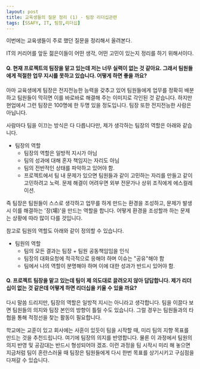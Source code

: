 ```yaml
---
layout: post
title: 교육생들의 질문 정리 (1) - 팀장 리더십관련
tags: [SSAFY, IT, 팀장,리더십]
---
```




이번에는 교육생들이 주로 했던 질문을 정리해서 올려본다. 

IT의 커리어를 앞둔 젊은이들이 어떤 생각, 어떤 고민이 있는지 정리를 하기 위해서이다. 



#### Q. 현재 프로젝트의 팀장을 맡고 있는데 저는 너무 실력이 없는 것 같아요. 그래서 팀원들에게 적절한 업무 지시를 못하고 있습니다. 어떻게 하면 좋을 까요?

아마 교육생에게 팀장은 전지전능한 능력을 갖추고 있어 팀원들에게 업무를 정확히 배분하고 팀원들이 막히면 이를 바로바로 해결해 주는 이미지로 각인된 것 같습니다.  하지만 현업에서 그런 팀장은 100명에 한 두명 있을 정도입니다. 팀장 또한 전지전능한 사람은 아닙니다. 

사람마다 팀을 이끄는 방식은 다 다릅니다만, 제가 생각하는 팀장의 역할은 아래와 같습니다. 

* 팀장의 역할
  * 팀장의 역할은 일방적 지시가 아님
  * 팀의 성과에 대해 혼자 책임지는 자리도 아님
  * 팀의 전반적인 상태를 파악하고 있어야 함. 
  * 프로젝트에서 팀 내 문제가 있으면 팀원들과 같이 고민하는 자리를 만들고 같이 고민하려고 노력. 문제 해결이 어려우면 외부 전문가나 상위 조직에게 에스컬레이션. 

즉 팀장은 팀원들이 스스로 생각하고 업무를 하게 만드는 환경을 조성하고, 문제가 발생시 이를 해결하는 '장(場)'을 만드는 역할을 합니다. 어떻게 환경을 조성할까 하는 문제는 상황에 따라 많이 다를 것입니다.

참고로 팀원의 역할도 아래와 같이 정의할 수 있습니다.

* 팀원의 역할
  * 팀의 모든 결과는 팀장 + 팀원 공동책임임을 인식
  * 팀장의 대화요청에 적극적으로 응해야 하며 이슈는 "공유"해야 함
  * 팀에서 나의 역할이 분명해야 하며 이에 대한 성과가 반드시 있어야 함. 



#### Q. 프로젝트 팀장을 맡고 있는데 팀이 제 의도대로 끌려오지 않아 답답합니다. 제가 리더십이 없는 것 같은데 어떻게 하면 리더십을 키울 수 있을 까요?

다시 말씀 드리지만, 팀장의 역할은 일방적 지시는 아니라고 생각합니다. 팀을 이끌다 보면 팀원들의 의지와 팀장 본인의 방향이 틀릴 수도 있습니다. 그럴 경우는 팀원들과의 타협을 통해 적정선을 찾는 활동이 필요합니다. 

학교에는 교훈이 있고 회사에는 사훈이 있듯이 팀을 시작할 때, 미리 팀의 지향 목표를 만드는 것을 추천드립니다. 여기에 팀장의 의지를 반영합니다. 물론 이 과정에서 팀원의 의지 반영 및 공감대는 반드시 형성되어야 겠죠. 이런 과정을 팀 시작시 미리 해 놓으면 지금처럼 팀이 혼란스러울 때 팀장은 팀원들에게 다시 한번 목표를 상기시키고 구심점을 다져갈 수 있습니다. 

